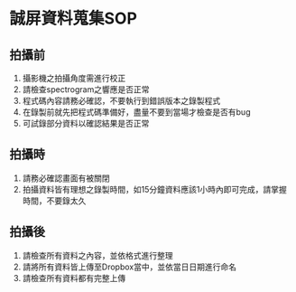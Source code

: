 # 誠屏資料蒐集SOP
## 拍攝前
1. 攝影機之拍攝角度需進行校正
2. 請檢查spectrogram之響應是否正常
3. 程式碼內容請務必確認，不要執行到錯誤版本之錄製程式
4. 在錄製前就先把程式碼準備好，盡量不要到當場才檢查是否有bug
5. 可試錄部分資料以確認結果是否正常
## 拍攝時
1. 請務必確認畫面有被關閉
2. 拍攝資料皆有理想之錄製時間，如15分鐘資料應該1小時內即可完成，請掌握時間，不要錄太久
## 拍攝後
1. 請檢查所有資料之內容，並依格式進行整理
2. 請將所有資料皆上傳至Dropbox當中，並依當日日期進行命名
3. 請檢查所有資料都有完整上傳